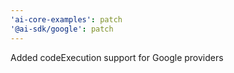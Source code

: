 ```yaml
---
'ai-core-examples': patch
'@ai-sdk/google': patch
---
```


Added codeExecution support for Google providers
